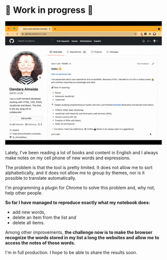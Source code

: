 # 🚧 Work in progress 🚧

<img src="./pop-up_words.gif" width='600px' />


Lately, I've been reading a lot of books and content in English and I always make notes on my cell phone of new words and expressions.

The problem is that the tool is pretty limited. It does not allow me to sort alphabetically, and it does not allow me to group by themes, nor is it possible to translate automatically.

I'm programming a plugin for Chrome to solve this problem and, why not, help other people.

__So far I have managed to reproduce exactly what my notebook does:__
- add new words, 
- delete an item from the list and 
- delete all items.

Among other improvements, __the challenge now is to make the browser recognize the words stored in my list a long the websites and allow me to access the notes of those words.__

I'm in full production. I hope to be able to share the results soon.